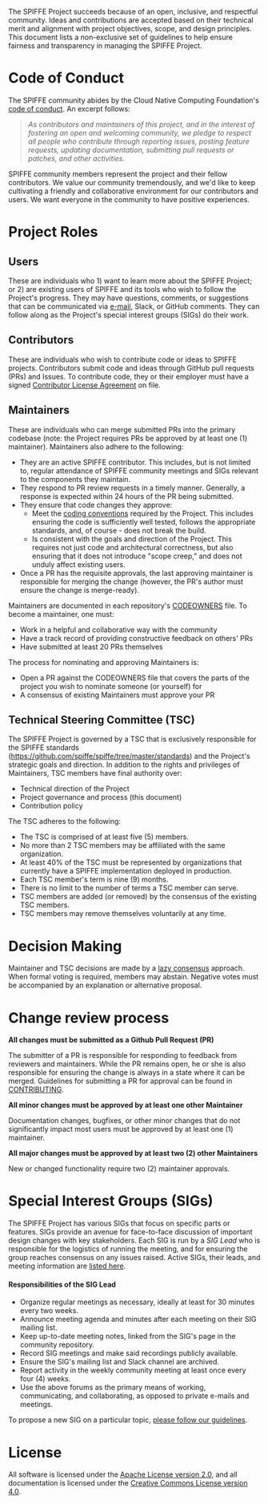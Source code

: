 The SPIFFE Project succeeds because of an open, inclusive, and respectful community. Ideas and contributions are accepted based on their technical merit and alignment with project objectives, scope, and design principles. This document lists a non-exclusive set of guidelines to help ensure fairness and transparency in managing the SPIFFE Project.

# Code of Conduct

The SPIFFE community abides by the Cloud Native Computing Foundation's [code of conduct](/CODE-OF-CONDUCT.md). An excerpt follows:

> _As contributors and maintainers of this project, and in the interest of fostering an open and
> welcoming community, we pledge to respect all people who contribute through reporting issues,
> posting feature requests, updating documentation, submitting pull requests or patches, and other
> activities._

SPIFFE community members represent the project and their fellow contributors. We value our community tremendously, and we'd like to keep cultivating a friendly and collaborative environment for our contributors and users. We want everyone in the community to have positive experiences.


# Project Roles

## Users

These are individuals who 1) want to learn more about the SPIFFE Project; or 2) are existing users of SPIFFE and its tools who wish to follow the Project's progress. They may have questions, comments, or suggestions that can be communicated via [e-mail](https://groups.google.com/a/spiffe.io/forum/#!forum/user-discussion), Slack, or GitHub comments. They can follow along as the Project's special interest groups (SIGs) do their work.

## Contributors

These are individuals who wish to contribute code or ideas to SPIFFE projects. Contributors submit code and ideas through GitHub pull requests (PRs) and Issues. To contribute code, they or their employer must have a signed [Contributor License Agreement](/CONTRIBUTING.md) on file.

## Maintainers

These are individuals who can merge submitted PRs into the primary codebase (note: the Project requires PRs be approved by at least one (1) maintainer). Maintainers also adhere to the following:

* They are an active SPIFFE contributor. This includes, but is not limited to, regular attendance of SPIFFE community meetings and SIGs relevant to the components they maintain.
* They respond to PR review requests in a timely manner. Generally, a response is expected within 24 hours of the PR being submitted.
* They ensure that code changes they approve:
  * Meet the [coding conventions](/CONTRIBUTING.md) required by the Project. This includes ensuring the code is sufficiently well tested, follows the appropriate standards, and, of course - does not break the build.  
  * Is consistent with the goals and direction of the Project. This requires not just code and architectural correctness, but also ensuring that it does not introduce "scope creep," and does not unduly affect existing users.
* Once a PR has the requisite approvals, the last approving maintainer is responsible for merging the change (however, the PR's author must ensure the change is merge-ready).

Maintainers are documented in each repository's [CODEOWNERS](https://help.github.com/articles/about-codeowners/) file. To become a maintainer, one must:

* Work in a helpful and collaborative way with the community
* Have a track record of providing constructive feedback on others' PRs
* Have submitted at least 20 PRs themselves

The process for nominating and approving Maintainers is:

* Open a PR against the CODEOWNERS file that covers the parts of the project you wish to nominate someone (or yourself) for
* A consensus of existing Maintainers must approve your PR

## Technical Steering Committee (TSC)

The SPIFFE Project is governed by a TSC that is exclusively responsible for the SPIFFE standards (https://github.com/spiffe/spiffe/tree/master/standards) and the Project's strategic goals and direction. In addition to the rights and privileges of Maintainers, TSC members have final authority over:

* Technical direction of the Project
* Project governance and process (this document)
* Contribution policy

The TSC adheres to the following:

* The TSC is comprised of at least five (5) members.
* No more than 2 TSC members may be affiliated with the same organization.
* At least 40% of the TSC must be represented by organizations that currently have a SPIFFE implementation deployed in production.
* Each TSC member's term is nine (9) months.
* There is no limit to the number of terms a TSC member can serve.
* TSC members are added (or removed) by the consensus of the existing TSC members.
* TSC members may remove themselves voluntarily at any time.


# Decision Making

Maintainer and TSC decisions are made by a [lazy consensus](http://rave.apache.org/docs/governance/lazyConsensus.html) approach. When formal voting is required, members may abstain. Negative votes must be accompanied by an explanation or alternative proposal.


# Change review process

**All changes must be submitted as a Github Pull Request (PR)**

The submitter of a PR is responsible for responding to feedback from reviewers and maintainers. While the PR remains open, he or she is also responsible for ensuring the change is always in a state where it can be merged. Guidelines for submitting a PR for approval can be found in [CONTRIBUTING](/CONTRIBUTING.md).

**All minor changes must be approved by at least one other Maintainer**

Documentation changes, bugfixes, or other minor changes that do not significantly impact most users must be approved by at least one (1) maintainer.

**All major changes must be approved by at least two (2) other Maintainers**

New or changed functionality require two (2) maintainer approvals.


# Special Interest Groups (SIGs)<a name="sigs"></a>

The SPIFFE Project has various SIGs that focus on specific parts or features. SIGs provide an avenue for face-to-face discussion of important design changes with key stakeholders. Each SIG is run by a *SIG Lead* who is responsible for the logistics of running the meeting, and for ensuring the group reaches consensus on any issues raised. Active SIGs, their leads, and meeting information are [listed here](/README.md#sigs).

#### Responsibilities of the SIG Lead

* Organize regular meetings as necessary, ideally at least for 30 minutes every two weeks.
* Announce meeting agenda and minutes after each meeting on their SIG mailing list.
* Keep up-to-date meeting notes, linked from the SIG's page in the community repository.
* Record SIG meetings and make said recordings publicly available.
* Ensure the SIG's mailing list and Slack channel are archived.
* Report activity in the weekly community meeting at least once every four (4) weeks.
* Use the above forums as the primary means of working, communicating, and collaborating, as opposed to private e-mails and meetings.

To propose a new SIG on a particular topic, [please follow our guidelines](/community/sig-creation-procedure.md).

# License

All software is licensed under the [Apache License version 2.0](https://www.apache.org/licenses/LICENSE-2.0), and all documentation is licensed under the [Creative Commons License version 4.0](https://creativecommons.org/licenses/by/4.0/legalcode).

